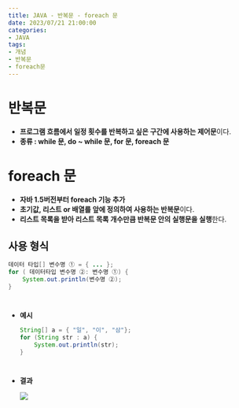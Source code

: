 ```yaml
---
title: JAVA - 반복문 - foreach 문
date: 2023/07/21 21:00:00
categories:
- JAVA
tags:
- 개념
- 반복문
- foreach문
---
```


# 반복문

- **프로그램 흐름에서 일정 횟수를 반복하고 싶은 구간에 사용하는 제어문**이다.
- **종류 : while 문, do ~ while 문, for 문, foreach 문**

# foreach 문

- **자바 1.5버전부터 foreach 기능 추가**
- **초기값, 리스트 or 배열를 앞에 정의하여 사용하는 반복문**이다.
- **리스트 목록을 받아 리스트 목록 개수만큼 반복문 안의 실행문을 실행**한다.

## 사용 형식

```java
데이터 타입[] 변수명 ① = { ... };
for ( 데이터타입 변수명 ②: 변수명 ①) {
	System.out.println(변수명 ②);
}
```
#
- **예시**
    
    ```java
    String[] a = { "일", "이", "삼"};
    for (String str : a) {
    	System.out.println(str);
    }
    ```
#    
- **결과**
    
    ![](/Images/2023/07/JAVA-반복문-foreach문/Untitled.png)